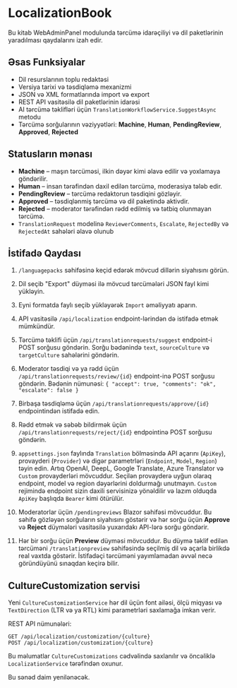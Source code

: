 # LocalizationBook

Bu kitab WebAdminPanel modulunda tərcümə idarəçiliyi və dil paketlərinin yaradılması qaydalarını izah edir.

## Əsas Funksiyalar
- Dil resurslarının toplu redaktəsi
- Versiya tarixi və təsdiqləmə mexanizmi
- JSON və XML formatlarında import və export
- REST API vasitəsilə dil paketlərinin idarəsi
- AI tərcümə təklifləri üçün `TranslationWorkflowService.SuggestAsync` metodu
- Tərcümə sorğularının vəziyyətləri: **Machine**, **Human**, **PendingReview**, **Approved**, **Rejected**

## Statusların mənası
- **Machine** – maşın tərcüməsi, ilkin dəyər kimi əlavə edilir və yoxlamaya göndərilir.
- **Human** – insan tərəfindən daxil edilən tərcümə, moderasiya tələb edir.
- **PendingReview** – tərcümə redaktorun təsdiqini gözləyir.
- **Approved** – təsdiqlənmiş tərcümə və dil paketində aktivdir.
- **Rejected** – moderator tərəfindən rədd edilmiş və tətbiq olunmayan tərcümə.
- `TranslationRequest` modelinə `ReviewerComments`, `Escalate`, `RejectedBy` və `RejectedAt` sahələri əlavə olunub


## İstifadə Qaydası
1. `/languagepacks` səhifəsinə keçid edərək mövcud dillərin siyahısını görün.
2. Dil seçib "Export" düyməsi ilə mövcud tərcümələri JSON fayl kimi yükləyin.
3. Eyni formatda faylı seçib yükləyərək `Import` əməliyyatı aparın.
4. API vasitəsilə `/api/localization` endpoint-lərindən də istifadə etmək mümkündür.
5. Tərcümə təklifi üçün `/api/translationrequests/suggest` endpoint-i POST sorğusu göndərin.
   Sorğu bədənində `text`, `sourceCulture` və `targetCulture` sahələrini göndərin.
6. Moderator təsdiqi və ya rədd üçün `/api/translationrequests/review/{id}` endpoint-inə POST sorğusu göndərin.
   Bədənin nümunəsi:
   `{ "accept": true, "comments": "ok", "escalate": false }`
7. Birbaşa təsdiqləmə üçün `/api/translationrequests/approve/{id}` endpointindən istifadə edin.
8. Rədd etmək və səbəb bildirmək üçün `/api/translationrequests/reject/{id}` endpointinə POST sorğusu göndərin.
9. `appsettings.json` faylında `Translation` bölməsində API açarını (`ApiKey`),
   provayderi (`Provider`) və digər parametrləri (`Endpoint`, `Model`, `Region`)
   təyin edin. Artıq OpenAI, DeepL, Google Translate, Azure Translator və
   `Custom` provayderləri mövcuddur. Seçilən provayderə uyğun olaraq endpoint,
   model və region dəyərlərini doldurmağı unutmayın. `Custom` rejimində endpoint
   sizin daxili servisinizə yönəldilir və lazım olduqda `ApiKey` başlıqda `Bearer`
   kimi ötürülür.

10. Moderatorlar üçün `/pendingreviews` Blazor səhifəsi mövcuddur. Bu səhifə
    gözləyən sorğuların siyahısını göstərir və hər sorğu üçün **Approve** və
    **Reject** düymələri vasitəsilə yuxarıdakı API-lərə sorğu göndərir.
11. Hər bir sorğu üçün **Preview** düyməsi mövcuddur. Bu düymə təklif edilən
    tərcüməni `/translationpreview` səhifəsində seçilmiş dil və açarla birlikdə
    real vaxtda göstərir. İstifadəçi tərcüməni yayımlamadan əvvəl necə
    göründüyünü sınaqdan keçirə bilir.

## CultureCustomization servisi

Yeni `CultureCustomizationService` hər dil üçün font ailəsi, ölçü miqyası və
`TextDirection` (LTR və ya RTL) kimi parametrləri saxlamağa imkan verir.

REST API nümunələri:

```
GET /api/localization/customization/{culture}
POST /api/localization/customization/{culture}
```

Bu məlumatlar `CultureCustomizations` cədvəlində saxlanılır və öncəliklə
`LocalizationService` tərəfindən oxunur.

Bu sənəd daim yenilənəcək.
